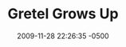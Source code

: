 ---
layout: perfwork
title:  "Gretel Grows Up"
date:   2009-11-28 22:26:35 -0500
categories: performance
kind: work
tags: [storytelling]
img_path: /assets/img/works/perf/alison-2009-gretel.jpg 
img_alt: Alison Bergblom Johnson, a plus-sized woman with curly blonde hair wearing a black sweater speaking into a silver and black microphone
proj_key: story
prod_key: sam
creator: Alison Bergblom Johnson

---